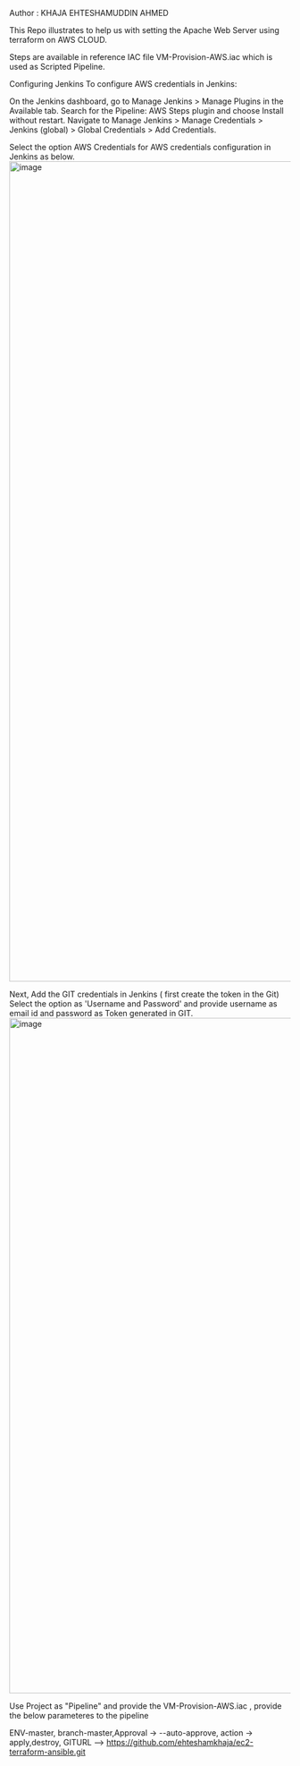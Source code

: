 
Author : KHAJA EHTESHAMUDDIN AHMED

This Repo illustrates to help us with setting the Apache Web Server using terraform on AWS CLOUD.

Steps are available in reference IAC file VM-Provision-AWS.iac which is used as Scripted Pipeline.


Configuring Jenkins
To configure AWS credentials in Jenkins:

On the Jenkins dashboard, go to Manage Jenkins > Manage Plugins in the Available tab. Search for the Pipeline: AWS Steps plugin and choose Install without restart.
Navigate to Manage Jenkins > Manage Credentials > Jenkins (global) > Global Credentials > Add Credentials.

Select the option AWS Credentials for AWS credentials configuration in Jenkins as below.
<img width="1467" alt="image" src="https://github.com/ehteshamkhaja/ec2-instance-creation-using-terraform/assets/27899831/a8779b05-5c59-432c-aec3-e03422bb4d73">


Next, Add the GIT credentials in Jenkins ( first create the token in the Git)
Select the option as 'Username and Password' and provide username as email id and password as Token generated in GIT.
<img width="1208" alt="image" src="https://github.com/ehteshamkhaja/ec2-instance-creation-using-terraform/assets/27899831/a5a2a562-da21-47fb-998b-962d1d6b3159">

Use Project as "Pipeline" and provide the VM-Provision-AWS.iac , provide the below parameteres to the pipeline

ENV-master, branch-master,Approval -> --auto-approve, action -> apply,destroy, GITURL --> https://github.com/ehteshamkhaja/ec2-terraform-ansible.git